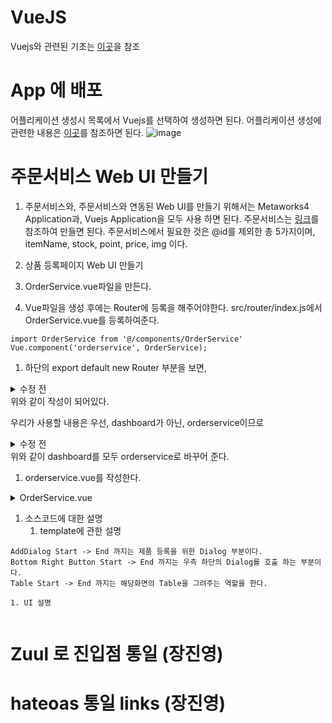 
# VueJS
Vuejs와 관련된 기초는 [이곳](https://github.com/TheOpenCloudEngine/micro-service-architecture-vuejs/wiki/Vue-JS-Basics)을 참조

# App 에 배포
어플리케이션 생성시 목록에서 Vuejs를 선택하여 생성하면 된다. 
어플리케이션 생성에 관련한 내용은 [이곳](https://github.com/TheOpenCloudEngine/uEngine-cloud/wiki/OCE-MSA-%ED%94%8C%EB%9E%AB%ED%8F%BC%EC%9D%98-%EC%82%AC%EC%9A%A9#%EC%95%A0%ED%94%8C%EB%A6%AC%EC%BC%80%EC%9D%B4%EC%85%98-%EC%83%9D%EC%84%B1)를 참조하면 된다.
![image](https://user-images.githubusercontent.com/16382067/35032478-68651c04-fbaa-11e7-9854-c8ae93ebacde.png)

# 주문서비스 Web UI 만들기
1. 주문서비스와, 주문서비스와 연동된 Web UI를 만들기 위해서는 Metaworks4 Application과, Vuejs Application을 모두 사용 하면 된다.
주문서비스는 [링크](주문서비스의-구현)를 참조하여 만들면 된다.
주문서비스에서 필요한 것은 @id를 제외한 총 5가지이며, itemName, stock, point, price, img 이다.

1. 상품 등록페이지 Web UI 만들기
1. OrderService.vue파일을 만든다.
1. Vue파일을 생성 후에는 Router에 등록을 해주어야한다. src/router/index.js에서 OrderService.vue를 등록하여준다.
```
import OrderService from '@/components/OrderService'
Vue.component('orderservice', OrderService);
```
1. 하단의 export default new Router 부분을 보면,
<details>
<summary>수정 전</summary>

```javascript
export default new Router({
//  mode: 'history',
  routes: [
    {
      path: '/',
      redirect: '/orderservice',
      name: 'home',
      component: Home,
      props: {iam: iam},
      meta: {
        breadcrumb: '홈'
      },
      children: [
        {
          path: 'orderservice',
          name: 'orderservice',
          component: orderservice,
          beforeEnter: RouterGuard.requireUser,
          meta: {
            breadcrumb: 'orderservice'
          },
        }
      ]
    },
    {
      path: '/auth/:command',
      name: 'login',
      component: Login,
      props: {iam: iam},
      beforeEnter: RouterGuard.requireGuest
    }
  ]
})
```
</details>
위와 같이 작성이 되어있다.

우리가 사용할 내용은 우선, dashboard가 아닌, orderservice이므로
<details>
<summary>수정 전</summary>

```javascript
export default new Router({
//  mode: 'history',
  routes: [
    {
      path: '/',
      redirect: '/orderservice',
      name: 'home',
      component: Home,
      props: {iam: iam},
      meta: {
        breadcrumb: '홈'
      },
      children: [
        {
          path: 'orderservice',
          name: 'orderservice',
          component: orderservice,
          beforeEnter: RouterGuard.requireUser,
          meta: {
            breadcrumb: 'orderservice'
          },
        }
      ]
    },
    {
      path: '/auth/:command',
      name: 'login',
      component: Login,
      props: {iam: iam},
      beforeEnter: RouterGuard.requireGuest
    }
  ]
})
```
</details>
위와 같이 dashboard를 모두 orderservice로 바꾸어 준다.

1. orderservice.vue를 작성한다.
<details>
<summary> OrderService.vue </summary>

``` javascript
<template>
  <div>
    <!-- AddDialog Start -->
    <md-dialog md-open-from="#custom" md-close-to="#custom" ref="addDialog">
      <md-dialog-title>제품 등록</md-dialog-title>

      <md-dialog-content>
        <form novalidate @submit.stop.prevent="submit">
          <md-input-container>
            <label>제품번호</label>
            <md-input type="number" placeholder="제품번호을 입력해 주세요" v-model="pushItems.item"></md-input>
          </md-input-container>

          <md-input-container>
            <label>제품명</label>
            <md-input placeholder="제품명을 입력해 주세요" v-model="pushItems.itemName"></md-input>
          </md-input-container>

          <md-input-container>
            <label>수량</label>
            <md-input type="number" placeholder="수량을 입력해 주세요" v-model="pushItems.stock"></md-input>
          </md-input-container>

          <md-input-container>
            <label>가격</label>
            <md-input type="number" placeholder="가격을 입력해 주세요" v-model="pushItems.price"></md-input>
          </md-input-container>

          <md-input-container>
            <label>포인트</label>
            <md-input type="number" placeholder="포인트를 입력해 주세요" v-model="pushItems.point"></md-input>
          </md-input-container>

          <md-input-container>
            <label>설명</label>
            <md-input placeholder="이미지 주소를 입력해 주세요" v-model="pushItems.img"></md-input>
          </md-input-container>
        </form>
      </md-dialog-content>

      <md-dialog-actions>
        <md-button class="md-primary" @click.native="saveData">Confirm</md-button>
        <md-button class="md-primary" @click.native="closeDialog('dialog1')">Close</md-button>
      </md-dialog-actions>
    </md-dialog>
    <!-- AddDialog End -->
    <!-- Bottom Right Button Start -->
    <md-button class="md-fab md-fab-bottom-right" @click.native="openDialog('addDialog')">
      <md-icon>add</md-icon>
    </md-button>
    <!-- Bottom Right Button End -->
    <!-- Table Start -->
    <md-table>
      <md-table-header>
        <md-table-row>
          <md-table-head>제품명</md-table-head>
          <md-table-head>재고</md-table-head>
          <md-table-head>가격</md-table-head>
          <md-table-head>포인트</md-table-head>
          <md-table-head>이미지 경로</md-table-head>
        </md-table-row>
      </md-table-header>

      <md-table-body>
        <md-table-row v-for="item in items">
          <md-table-cell> {{item.itemName }}</md-table-cell>
          <md-table-cell> {{item.stock }} </md-table-cell>
          <md-table-cell> {{item.price }}</md-table-cell>
          <md-table-cell> {{item.point }}</md-table-cell>
          <md-table-cell> {{item.img }} </md-table-cell>
        </md-table-row>
      </md-table-body>
    </md-table>
    <!-- Table End -->
  </div>
</template>
<script>
  export default {
    props: {},
    data() {
    return {
      pushItems: {
        item: '',
        stock: '',
        price: '',
        point: '',
        img: '',
        itemName: '',
      },
      items: null
    }
  },
  created: function () {

  },
  mounted() {
    var me = this;

    me.loadData();
  },
  watch: {

    'pushItems.item': function () {
      this.$emit('input', this.pushItems.item)
    },
    'pushItems.stock': function () {
      this.$emit('input', this.pushItems.stock)
    },
    'items.price': function () {
      this.$emit('input', this.pushItems.price)
    },
    'pushItems.point': function () {
      this.$emit('input', this.pushItems.point)
    },
    'items.img': function () {
      this.$emit('input', this.pushItems.img)
    },
    'pushItems.itemName': function () {
      this.$emit('input', this.pushItems.itemName)
    },
  },
  methods: {
    saveData: function () {
      var access_token = localStorage["access_token"];
      var item = [];
      var backend = hybind('http://e-shop-api-dev.pas-mini.io/order-service/', {headers:{'access_token': access_token}});
      var pushItems = this.pushItems;
      backend.$bind('items', item);
      item.$create(pushItems);
      this.loadData();
      this.$refs["dialog1"].close();
    },
    loadData: function () {
      var access_token = localStorage["access_token"];
      var items = [];
      var backend = hybind('http://e-shop-api-dev.pas-mini.io/order-service/', {headers:{'access_token': access_token}});
      var pushItems = this.pushItems;
      var me = this;
      backend.$bind('items', items);
      items.$load().then(function(items){
        me.items = items;
      });

    },
    openDialog(ref) {
      this.$refs[ref].open();
    },
    closeDialog(ref) {
      this.$refs[ref].close();
    },
    onOpen() {
      console.log('Opened');
    },
    onClose(type) {
      console.log('Closed', type);
    }
  }
  }
</script>

<style scoped lang="scss" rel="stylesheet/scss">

</style>
```
</details>

1. 소스코드에 대한 설명
    1. template에 관한 설명

```
AddDialog Start -> End 까지는 제품 등록을 위한 Dialog 부분이다.
Bottom Right Button Start -> End 까지는 우측 하단의 Dialog를 호출 하는 부분이다.
Table Start -> End 까지는 해당화면의 Table을 그려주는 역할을 한다.
```
    1. UI 설명
```javascript

```

# Zuul 로 진입점 통일 (장진영)
# hateoas 통일 links (장진영)